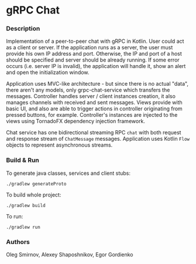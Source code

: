 # gRPC Chat

### Description

Implementation of a peer-to-peer chat with gRPC in Kotlin.
User could act as a client or server. If the application runs as a server, the user must provide his own IP address and port.
Otherwise, the IP and port of a host should be specified and server should be already running.
If some error occurs (i.e. server IP is invalid), the application will handle it, show an alert and open the initialization window.

Application uses MVC-like architecture - but since there is no actual "data", there aren't any models, only grpc-chat-service which
transfers the messages.
Controller handles server / client instances creation, it also manages channels with received and sent messages. 
Views provide with basic UI, and also are able to trigger actions in controller originating from pressed buttons, for example.
Controller's instances are injected to the views using TornadoFX dependency injection framework.

Chat service has one bidirectional streaming RPC `chat` with both request and response stream of `ChatMessage` messages.
Application uses Kotlin `Flow` objects to represent asynchronous streams.

### Build & Run

To generate java classes, services and client stubs:

```
./gradlew generateProto
```

To build whole project:

```
./gradlew build
```

To run:

```
./gradlew run
```

### Authors

Oleg Smirnov, Alexey Shaposhnikov, Egor Gordienko